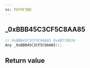 ```yaml
---
ns: PATHFIND
---
```

## _0xBBB45C3CF5C8AA85

```c
// 0xBBB45C3CF5C8AA85 0x4B770634
Any _0xBBB45C3CF5C8AA85();
```


## Return value
